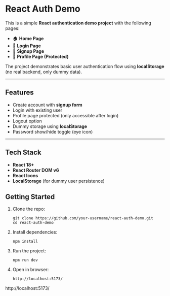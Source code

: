 # React Auth Demo 

This is a simple **React authentication demo project** with the following pages:

- 🏠 **Home Page**
- 🔑 **Login Page**
- 📝 **Signup Page**
- 👤 **Profile Page (Protected)**

The project demonstrates basic user authentication flow using **localStorage** (no real backend, only dummy data).

---

##  Features
- Create account with **signup form**
- Login with existing user
- Profile page protected (only accessible after login)
- Logout option
- Dummy storage using **localStorage**
- Password show/hide toggle (eye icon)

---

##  Tech Stack
- **React 18+**
- **React Router DOM v6**
- **React Icons**
- **LocalStorage** (for dummy user persistence)

## Getting Started

1. Clone the repo:

       git clone https://github.com/your-username/react-auth-demo.git
       cd react-auth-demo

2. Install dependencies:

       npm install

3. Run the project:

       npm run dev
   
5. Open in browser:

       http://localhost:5173/ 

http://localhost:5173/
